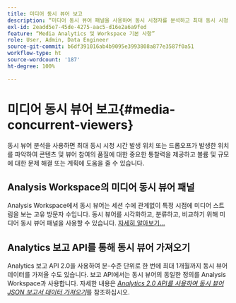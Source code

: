 ```yaml
---
title: 미디어 동시 뷰어 보고
description: “미디어 동시 뷰어 패널을 사용하여 동시 시청자를 분석하고 최대 동시 시청 및 시청 감소를 이해하는 방법에 대해 알아보십시오.”
exl-id: 2eadd5e7-45de-4275-aac5-d16e2a6a9fed
feature: “Media Analytics 및 Workspace 기본 사항”
role: User, Admin, Data Engineer
source-git-commit: b6df391016ab4b9095e3993808a877e3587f0a51
workflow-type: ht
source-wordcount: '187'
ht-degree: 100%

---
```


# 미디어 동시 뷰어 보고{#media-concurrent-viewers}

동시 뷰어 분석을 사용하면 최대 동시 시청 시간 발생 위치 또는 드롭오프가 발생한 위치를 파악하여 콘텐츠 및 뷰어 참여의 품질에 대한 중요한 통찰력을 제공하고 볼륨 및 규모에 대한 문제 해결 또는 계획에 도움을 줄 수 있습니다.

## Analysis Workspace의 미디어 동시 뷰어 패널

Analysis Workspace에서 동시 뷰어는 세션 수에 관계없이 특정 시점에 미디어 스트림을 보는 고유 방문자 수입니다. 동시 뷰어를 시각화하고, 분류하고, 비교하기 위해 미디어 동시 뷰어 패널을 사용할 수 있습니다. [자세히 알아보기...](https://experienceleague.adobe.com/docs/analytics/analyze/analysis-workspace/panels/media-concurrent-viewers.html?lang=ko-KR)

## Analytics 보고 API를 통해 동시 뷰어 가져오기

Analytics 보고 API 2.0을 사용하여 분-수준 단위로 한 번에 최대 1개월까지 동시 뷰어 데이터를 가져올 수도 있습니다. 보고 API에서는 동시 뷰어의 동일한 정의를 Analysis Workspace과 사용합니다.  자세한 내용은 [_*Analytics 2.0 API를 사용하여 동시 뷰어 JSON 보고서 데이터 가져오기*_](/help/media-reports/media-default-reports/get-concurrent-json20.md)&#x200B;를 참조하십시오.
